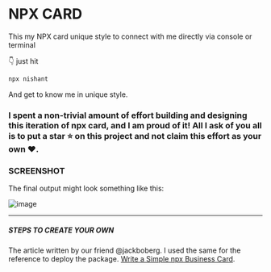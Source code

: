 # NPX CARD
This my NPX card unique style to connect with me directly via console or terminal

👇 just hit 
```bash
npx nishant
```
And get to know me in unique style.

### I spent a non-trivial amount of effort building and designing this iteration of npx card, and I am proud of it! All I ask of you all is to put a **star** ⭐ on this project and not claim this effort as your own ♥.

### SCREENSHOT

The final output might look something like this:

![image](https://github.com/NishantSinghhhh/Nishant_NPM/main/demo.gif)


<hr/>

##### STEPS TO CREATE YOUR OWN
The article written by our friend @jackboberg. I used the same for the reference to deploy the package. 
[Write a Simple npx Business Card](https://studioelsa.se/blog/open-source-oss-npx-business-card). 

